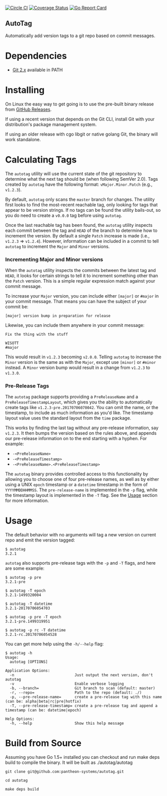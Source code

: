 [![Circle CI](https://circleci.com/gh/pantheon-systems/autotag.svg?style=shield&circle-token=ef9a68c180d0d470c594d39caf9e2a86fc529935)](https://circleci.com/gh/pantheon-systems/autotag)
[![Coverage Status](https://coveralls.io/repos/github/pantheon-systems/autotag/badge.svg?branch=master)](https://coveralls.io/github/pantheon-systems/autotag?branch=master)
[![Go Report Card](https://goreportcard.com/badge/github.com/pantheon-systems/autotag)](https://goreportcard.com/report/github.com/pantheon-systems/autotag)

AutoTag
-------

Automatically add version tags to a git repo based on commit messages.

Dependencies
==========
* [Git 2.x](https://git-scm.com/downloads) available in PATH

Installing
==========

On Linux the easy way to get going is to use the pre-built binary release from [GitHub Releases](https://github.com/pantheon-systems/autotag/releases). 

If using a recent version that depends on the Git CLI, install Git with your distribution's package management system. 

If using an older release with cgo libgit or native golang Git, the binary will work standalone.

Calculating Tags
================

The `autotag` utility will use the current state of the git repository to determine what the next tag should be (when following SemVer 2.0).
Tags created by `autotag` have the following format: `vMajor.Minor.Patch` (e.g., `v1.2.3`).

By default, `autotag` only scans the `master` branch for changes. The utility first looks to find the most-recent reachable tag, only
looking for tags that appear to be version strings. If no tags can be found the utility bails-out, so you do need to create a `v0.0.0` tag
before using `autotag`.

Once the last reachable tag has been found, the `autotag` utility inspects each commit between the tag and `HEAD` of the branch to determine
how to increment the version. By default a single `Patch` increase is made (i.e., `v1.2.3` => `v1.2.4`). However, information can be included
in a commit to tell `autotag` to increment the `Major` and `Minor` versions.

### Incrementing Major and Minor versions

When the `autotag` utility inspects the commits between the latest tag and `HEAD`, it looks for certain strings to tell it to increment
something other than the `Patch` version. This is a simple regular expression match against your commit message.

To increase your `Major` version, you can include either `[major]` or `#major` in your commit message. That means you can have the subject
of your commit be:

```
[major] version bump in preparation for release
```

Likewise, you can include them anywhere in your commit message:

```
Fix the thing with the stuff

WISOTT
#major
```

This would result in `v1.2.3` becoming `v2.0.0`. Telling `autotag` to increase the `Minor` version is the same as with the `Major`, except
use `[minor]` or `#minor` instead. A `Minor` version bump would result in a change from `v1.2.3` to `v1.3.0`.

### Pre-Release Tags

The `autotag` package supports providing a `PreReleaseName` and a `PreReleaseTimestampLayout`, which gives you the ability to automatically
create tags like `v1.2.3-pre.20170706070042`. You can omit the name, or the timestamp, to include as much information as you'd like. The
timestamp layout value uses the standard layout from the `time` package.

This works by finding the last tag without any pre-release information, say `v1.2.3`. It then bumps the version based on the rules above,
and appends our pre-release information on to the end starting with a hyphen. For example:

* `-<PreReleaseName>`
* `-<PreReleaseTimestamp>`
* `-<PreReleaseName>.<PreReleaseTimestamp>`

The `autotag` binary provides controlled access to this functionality by allowing you to choose one of four pre-release names, as well
as by either using a UNIX `epoch` timestamp or a `datetime` timestamp in the form of `YYYYMMDDHHMMSS`. The `pre-release-name` is
implemented in the `-p` flag, while the timestamp layout is implemented in the `-T` flag. See the [Usage](#Usage) section for more
information.

Usage
=====

The default behavior with no arguments will tag a new version on current repo and emit the version tagged:

```
$ autotag
3.2.1
```

`autotag` also supports pre-release tags with the `-p` and `-T` flags, and here are some example:

```
$ autotag -p pre
3.2.1-pre

$ autotag -T epoch
3.2.1-1499320004

$ autotag -T datetime
3.2.1-20170706054703

$ autotag -p pre -T epoch
3.2.1-pre.1499319951

$ autotag -p rc -T datetime
3.2.1-rc.20170706054528
```


You can get more help using the `-h/--help` flag:

```
$ autotag -h
Usage:
  autotag [OPTIONS]

Application Options:
  -n                           Just output the next version, don't autotag
  -v                           Enable verbose logging
  -b, --branch=                Git branch to scan (default: master)
  -r, --repo=                  Path to the repo (default: ./)
  -p, --pre-release-name=      create a pre-release tag with this name (can be: alpha|beta|rc|pre|hotfix)
  -T, --pre-release-timestamp= create a pre-release tag and append a timestamp (can be: datetime|epoch)

Help Options:
  -h, --help                   Show this help message
```

Build from Source
=================
Assuming you have Go 1.5+ installed you can checkout and run make deps build to compile the binary. It will be built as ./autotag/autotag


```
git clone git@github.com:pantheon-systems/autotag.git 

cd autotag

make deps build
```
